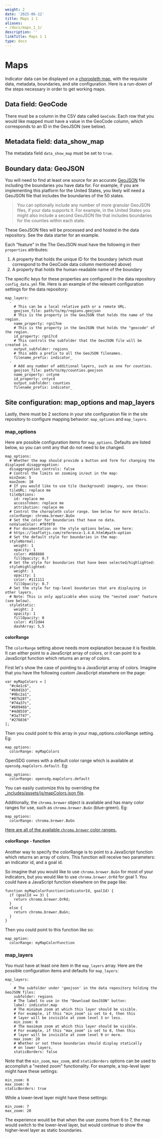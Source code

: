 ```yaml
---
weight: 2
date: '2025-06-12'
title: Maps 1 1
aliases:
- /docs/maps_1_1/
description: ''
linkTitle: Maps 1 1
type: docs
---
```


<h1>Maps</h1>

Indicator data can be displayed on a [choropleth map](https://en.wikipedia.org/wiki/Choropleth_map), with the requisite data, metadata, boundaries, and site configuration. Here is a run-down of the steps necessary in order to get working maps.

## Data field: GeoCode

There must be a column in the CSV data called `GeoCode`. Each row that you would like mapped must have a value in the GeoCode column, which corresponds to an ID in the GeoJSON (see below).

## Metadata field: data_show_map

The metadata field `data_show_map` must be set to `true`.

## Boundary data: GeoJSON

You will need to find at least one source for an accurate [GeoJSON](http://geojson.org/) file including the boundaries you have data for. For example, if you are implementing this platform for the United States, you likely will need a GeoJSON file that includes the boundaries of the 50 states.

> You can optionally include any number of more granular GeoJSON files, if your data supports it. For example, in the United States you might also include a second GeoJSON file that includes boundaries for the counties within each state.

These GeoJSON files will be processed and and hosted in the data repository. See the data starter for an example.

Each "feature" in the The GeoJSON must have the following in their `properties` attributes:

1. A property that holds the unique ID for the boundary (which must correspond to the GeoCode data column mentioned above)
2. A property that holds the human-readable name of the boundary

The specific keys for these properties are configured in the data repository `config_data.yml` file. Here is an example of the relevant configuration settings for the data repository:

```
map_layers:
  -
    # This can be a local relative path or a remote URL.
    geojson_file: path/to/my/regions.geojson
    # This is the property in the GeoJSON that holds the name of the region.
    name_property: rgn17nm
    # This is the property in the GeoJSON that holds the "geocode" of the region.
    id_property: rgn17cd
    # This controls the subfolder that the GeoJSON file will be created in.
    output_subfolder: regions
    # This adds a prefix to all the GeoJSON filenames.
    filename_prefix: indicator_
  -
    # Add any number of additional layers, such as one for counties.
    geojson_file: path/to/my/counties.geojson
    name_property: cntynm
    id_property: cntycd
    output_subfolder: counties
    filename_prefix: indicator_
```

## Site configuration: map_options and map_layers

Lastly, there must be 2 sections in your site configuration file in the site repository to configure mapping behavior: `map_options` and `map_layers`.

### map_options

Here are possible configuration items for `map_options`. Defaults are listed below, so you can omit any that do not need to be changed.

```
map_options:
  # Whether the map should provide a button and form for changing the displayed disaggregation:
  disaggregation_controls: false
  # Control the limits on zooming in/out in the map:
  minZoom: 5
  maxZoom: 10
  # If you would like to use tile (background) imagery, use these:
  tileURL: replace me
  tileOptions:
    id: replace me
    accessToken: replace me
    attribution: replace me
  # Control the choropleth color range. See below for more details.
  colorRange: chroma.brewer.BuGn
  # Set the color for boundaries that have no data.
  noValueColor: #f0f0f0
  # For documentation on the style options below, see here:
  # https://leafletjs.com/reference-1.4.0.html#path-option
  # Set the default style for boundaries in the map:
  styleNormal:
    weight: 1
    opacity: 1
    color: #888888
    fillOpacity: 0.7
  # Set the style for boundaries that have been selected/highlighted:
  styleHighlighted:
    weight: 1
    opacity: 1
    color: #111111
    fillOpacity: 0.7
  # Set the style for top-level boundaries that are displaying in other layers.
  # Note: This is only applicable when using the "nested zoom" feature (see below).
  styleStatic:
    weight: 2
    opacity: 1
    fillOpacity: 0
    color: #172d44
    dashArray: 5,5
```

#### colorRange

The `colorRange` setting above needs more explanation because it is flexible. It can either point to a JavaScript array of colors, or it can point to a JavaScript function which returns an array of colors.

First let's show the case of pointing to a JavaScript array of colors. Imagine that you have the following custom JavaScript elsewhere on the page:

```
var myMapColors = [
  "#c4e1c6",
  "#b0d1b3",
  "#9bc2a1",
  "#87b28f",
  "#74a37c",
  "#60946b",
  "#4d8559",
  "#3a7747",
  "#276836"
];
```

Then you could point to this array in your map_options.colorRange setting. Eg:

```
map_options:
  colorRange: myMapColors
```

OpenSDG comes with a default color range which is available at `opensdg.mapColors.default`. Eg:

```
map_options:
  colorRange: opensdg.mapColors.default
```

You can easily customize this by overriding the [_includes/assets/js/mapColors.json file](https://github.com/open-sdg/open-sdg/blob/HEAD/_includes/assets/js/mapColors.json).

Additionally, the `chroma.brewer` object is available and has many color ranges for use, such as `chroma.brewer.BuGn` (blue-green). Eg:

```
map_options:
  colorRange: chroma.brewer.BuGn
```

[Here are all of the available `chroma.brewer` color ranges.](https://colorbrewer2.org/#type=sequential&scheme=BuGn&n=3)

#### colorRange - function

Another way to specify the colorRange is to point to a JavaScript function which returns an array of colors. This function will receive two parameters: an indicator id, and a goal id.

So imagine that you would like to use `chroma.brewer.BuGn` for most of your indicators, but you would like to use `chroma.brewer.OrRd` for goal 1. You could have a JavaScript function elsewhere on the page like:

```
function myMapColorFunction(indicatorId, goalId) {
  if (goalId == 3) {
    return chroma.brewer.OrRd;
  }
  else {
    return chroma.brewer.BuGn;
  }
}
```

Then you could point to this function like so:

```
map_option:
  colorRange: myMapColorFunction
```

### map_layers

You must have at least one item in the `map_layers` array. Here are the possible configuration items and defaults for `map_layers`:

```
map_layers:
  -
    # The subfolder under 'geojson' in the data repository holding the GeoJSON files:
    subfolder: regions
    # The label to use in the "Download GeoJSON" button:
    label: indicator.map
    # The minimum zoom at which this layer should be visible.
    # For example, if this "min_zoom" is set to 4, then this
    # layer will be invisible at zoom level 3 or less.
    min_zoom: 0
    # The maximum zoom at which this layer should be visible.
    # For example, if this "max_zoom" is set to 8, then this
    # layer will be invisible at zoom level 9 or more.
    max_zoom: 20
    # Whether or not these boundaries should display statically
    # on lower layers.
    staticBorders: false
```

Note that the `min_zoom`, `max_zoom`, and `staticBorders` options can be used to accomplish a "nested zoom" functionality. For example, a top-level layer might have these settings:

```
min_zoom: 0
max_zoom: 6
staticBorders: true
```

While a lower-level layer might have these settings:

```
min_zoom: 7
max_zoom: 20
```

The experience would be that when the user zooms from 6 to 7, the map would switch to the lower-level layer, but would continue to show the higher-level layer as static boundaries.
